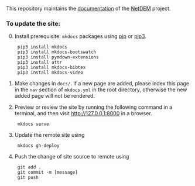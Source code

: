 This repository maintains the [documentation](https://net-dem.github.io/netdem_docs/) of the [NetDEM](https://github.com/net-dem/netdem) project.

### To update the site:

  0. Install prerequisite: ``mkdocs`` packages using [pip](https://pip.pypa.io/en/stable/installing/) or [pip3](https://pip.pypa.io/en/stable/installing/).
  
          pip3 install mkdocs
          pip3 install mkdocs-bootswatch
          pip3 install pymdown-extensions
          pip3 install attr
          pip3 install mkdocs-bibtex
          pip3 install mkdocs-video
          
  1. Make changes in ``docs/``. If a new page are added, please index this page in the ``nav`` section of ``mkdocs.yml`` in the root directory, otherwise the new added page will not be rendered.
  2. Preview or review the site by running the following command in a terminal, and then visit http://127.0.0.1:8000 in a browser.
      
          mkdocs serve
      
  3. Update the remote site using

          mkdocs gh-deploy

  4. Push the change of site source to remote using 

          git add .
          git commit -m [message]
          git push

